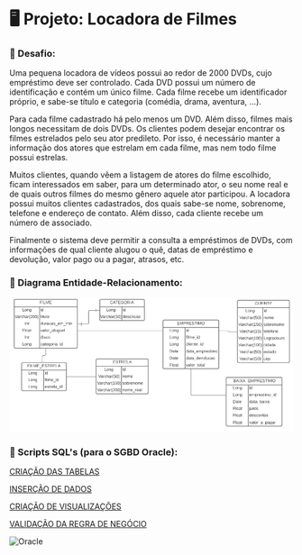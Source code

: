 # 🖥️ Projeto: Locadora de Filmes

### 🔷 Desafio:

Uma pequena locadora de vídeos possui ao redor de 2000 DVDs, cujo empréstimo deve ser controlado. Cada DVD
possui um número de identificação e contém um único filme. Cada filme recebe um identificador próprio, e sabe-se
título e categoria (comédia, drama, aventura, …).

Para cada filme cadastrado há pelo menos um DVD. Além disso, filmes mais longos necessitam de dois DVDs. Os
clientes podem desejar encontrar os filmes estrelados pelo seu ator predileto. Por isso, é necessário manter a informação
dos atores que estrelam em cada filme, mas nem todo filme possui estrelas.

Muitos clientes, quando vêem a listagem de atores do filme escolhido, ficam interessados em saber, para um
determinado ator, o seu nome real e de quais outros filmes do mesmo gênero aquele ator participou. A locadora possui
muitos clientes cadastrados, dos quais sabe-se nome, sobrenome, telefone e endereço de contato. Além disso, cada
cliente recebe um número de associado.

Finalmente o sistema deve permitir a consulta a empréstimos de DVDs, com informações de qual cliente alugou o quê,
datas de empréstimo e devolução, valor pago ou a pagar, atrasos, etc.

### 🔷 Diagrama Entidade-Relacionamento:

![alt text](https://github.com/dijkstra001/movie-store-project/blob/main/ER-diagram.png?raw=true)

### 🔷 Scripts SQL's (para o SGBD Oracle):

[CRIAÇÃO DAS TABELAS](https://github.com/dijkstra001/movie-store-project/blob/main/create-tables.sql)

[INSERÇÃO DE DADOS](https://github.com/dijkstra001/movie-store-project/blob/main/insert-data.sql)

[CRIAÇÃO DE VISUALIZAÇÕES](https://github.com/dijkstra001/movie-store-project/blob/main/create-views.sql)

[VALIDAÇÃO DA REGRA DE NEGÓCIO](https://github.com/dijkstra001/movie-store-project/blob/main/business-rules-validation.sql)

<img alt="Oracle" src ="https://img.shields.io/badge/oracle-%23F00000.svg?&style=for-the-badge&logo=oracle&logoColor=white" />


